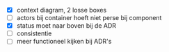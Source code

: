 - [x] context diagram, 2 losse boxes
- [ ] actors bij container hoeft niet perse bij component
- [x] status moet naar boven bij de ADR
- [ ] consistentie
- [ ] meer functioneel kijken bij ADR's
